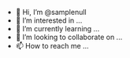 - 👋 Hi, I’m @samplenull
- 👀 I’m interested in ...
- 🌱 I’m currently learning ...
- 💞️ I’m looking to collaborate on ...
- 📫 How to reach me ...

<!---
samplenull/samplenull is a ✨ special ✨ 
--->

